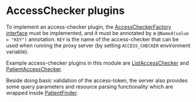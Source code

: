 # AccessChecker plugins

To implement an access-checker plugin, the
[AccessCheckerFactory interface](../server/src/main/java/com/google/fhir/proxy/interfaces/AccessCheckerFactory.java)
must be implemented, and it must be annotated by a `@Named(value = "KEY")`
annotation. `KEY` is the name of the access-checker that can be used when
running the proxy server (by setting `ACCESS_CHECKER` environment variable).

Example access-checker plugins in this module are
[ListAccessChecker](src/main/java/com/google/fhir/proxy/plugin/ListAccessChecker.java)
and
[PatientAccessChecker](src/main/java/com/google/fhir/proxy/plugin/PatientAccessChecker.java).

Beside doing basic validation of the access-token, the server also provides some
query parameters and resource parsing functionality which are wrapped inside
[PatientFinder](../server/src/main/java/com/google/fhir/proxy/interfaces/PatientFinder.java).

<!--- Add some documentation about how each access-checker works. --->
